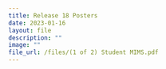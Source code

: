 ```yaml
---
title: Release 18 Posters
date: 2023-01-16
layout: file
description: ""
image: ""
file_url: /files/(1 of 2) Student MIMS.pdf
---
```

